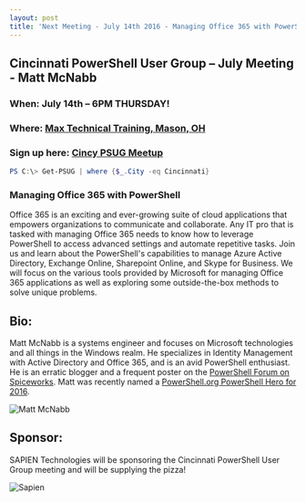 ```yaml
---
layout: post
title: 'Next Meeting - July 14th 2016 - Managing Office 365 with PowerShell'
---
```


## Cincinnati PowerShell User Group – July Meeting - Matt McNabb

### When: July 14th – 6PM THURSDAY!

### Where: [Max Technical Training, Mason, OH](https://goo.gl/maps/ijBGbvJQR3B2)

### Sign up here: [Cincy PSUG Meetup](http://www.meetup.com/TechLife-Cincinnati/events/23277490/)

```powershell 
PS C:\> Get-PSUG | where {$_.City -eq Cincinnati}
```

### **Managing Office 365 with PowerShell**

Office 365 is an exciting and ever-growing suite of cloud applications that empowers organizations to communicate and collaborate. 
Any IT pro that is tasked with managing Office 365 needs to know how to leverage PowerShell to access advanced settings and automate repetitive tasks. 
Join us and learn about the PowerShell's capabilities to manage Azure Active Directory, Exchange Online, Sharepoint Online, and Skype for Business. 
We will focus on the various tools provided by Microsoft for managing Office 365 applications as well as exploring some outside-the-box methods to solve unique problems. 

## Bio:

Matt McNabb is a systems engineer and focuses on Microsoft technologies and all things in the Windows realm. He specializes in Identity Management with Active Directory and Office 365, and is an avid PowerShell enthusiast. He is an erratic blogger and a frequent poster on the [PowerShell Forum on Spiceworks](https://community.spiceworks.com/programming/powershell). 
Matt was recently named a [PowerShell.org PowerShell Hero for 2016](https://powershell.org/tag/powershell-hero/).

![Matt McNabb](http://photos4.meetupstatic.com/photos/event/8/1/4/9/600_451653097.jpeg)

## Sponsor:

SAPIEN Technologies will be sponsoring the Cincinnati PowerShell User Group meeting and will be supplying the pizza!

![Sapien](http://cincypowershell.org/img/sapien.jpeg)
